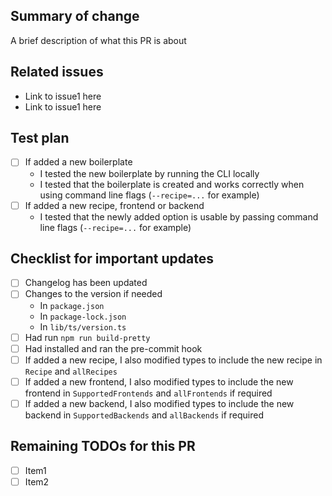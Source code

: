 ## Summary of change

A brief description of what this PR is about

## Related issues

-   Link to issue1 here
-   Link to issue1 here

## Test plan

-   [ ] If added a new boilerplate
    -   I tested the new boilerplate by running the CLI locally
    -   I tested that the boilerplate is created and works correctly when using command line flags (`--recipe=...` for example)
-   [ ] If added a new recipe, frontend or backend
    -   I tested that the newly added option is usable by passing command line flags (`--recipe=...` for example)

## Checklist for important updates

-   [ ] Changelog has been updated
-   [ ] Changes to the version if needed
    -   In `package.json`
    -   In `package-lock.json`
    -   In `lib/ts/version.ts`
-   [ ] Had run `npm run build-pretty`
-   [ ] Had installed and ran the pre-commit hook
-   [ ] If added a new recipe, I also modified types to include the new recipe in `Recipe` and `allRecipes`
-   [ ] If added a new frontend, I also modified types to include the new frontend in `SupportedFrontends` and `allFrontends` if required
-   [ ] If added a new backend, I also modified types to include the new backend in `SupportedBackends` and `allBackends` if required

## Remaining TODOs for this PR

-   [ ] Item1
-   [ ] Item2
